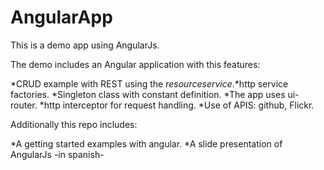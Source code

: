 # AngularApp
This is a demo app using AngularJs.

The demo includes an Angular application with this features:

*CRUD example with REST using the $resource service.
*$http service factories.
*Singleton class with constant definition.
*The app uses ui-router.
*http interceptor for request handling.
*Use of APIS: github, Flickr.


Additionally this repo includes:

*A getting started examples with angular.
*A slide presentation of AngularJs -in spanish-
